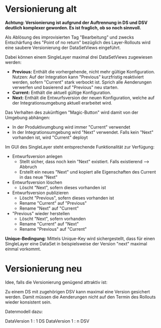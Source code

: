 
# Versionierung alt

**Achtung: Versionierung ist aufgrund der Auftrennung in DS und DSV deutlich komplexer geworden. Es ist fraglich, ob so noch sinnvoll.**

Als Ablösung des improvisierten Tag "Bearbeitung" und zwecks Entschärfung des "Point of no return" bezüglich des 
Layer-Rollouts wird eine saubere Versionierung der DataSetViews eingeführt.

Dabei können einem SingleLayer maximal drei DataSetViews zugewiesen werden:
* **Previous:** Enthält die vorhergehende, nicht mehr gültige Konfiguration. Nutzen: Auf der Integration kann "Previous" 
kurzfristig reaktiviert werden, sofern "Current" stark verbockt ist. Sprich alle Aenderungen verwerfen und basierend
auf "Previous" neu starten.
* **Current:** Enthält die aktuell gültige Konfiguration.
* **Next:** Enthält die Entwurfsversion der neuen Konfiguration, welche auf der Integrationsumgebung aktuell 
erarbeitet wird.

Das Verhalten des zukünftigen "Magic-Button" wird damit von der Umgebung abhängen:
* In der Produktivumgbung wird immer "Current" verwendet
* In der Integrationsumgebung wird "Next" verwendet. Falls kein "Next" vorhanden ist, wird "Current" deployt

Im GUI des SingleLayer steht entsprechende Funktionalität zur Verfügung:
* Entwurfsversion anlegen
    * Stellt sicher, dass noch kein "Next" existiert. Falls existierend --> Abbruch
    * Erstellt ein neues "Next" und kopiert alle Eigenschaften des Current in das neue "Next"
* Entwurfsversion löschen
    * Löscht "Next", sofern dieses vorhanden ist
* Entwurfsversion publizieren
    * Löscht "Previous", sofern dieses vorhanden ist
    * Rename "Current" auf "Previous"
    * Rename "Next" auf "Current"
* "Previous" wieder herstellen
    * Löscht "Next", sofern vorhanden
    * Rename "Current" auf "Next"
    * Rename "Previous" auf "Current"

**Unique-Bedingung:** Mittels Unique-Key wird sichergestellt, dass für einen SingleLayer eine DataSet in beispielsweise der Version "next"
maximal einmal vorkommt.

# Versionierung neu

Idee, falls die Versionierung genügend attraktiv ist:

Zu einem DS mit zugehörigen DSV kann maximal eine Version gesichert werden. Damit müssen die Aenderungen nicht 
auf den Termin des Rollouts wieder konsistent sein.

Datenmodell dazu:

DataVersion 1 : 1 DS
DataVersion 1 : n DSV




